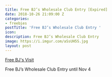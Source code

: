 ```yaml
---
title: Free BJ’s Wholesale Club Entry [Expired]
date: 2018-10-26 21:09:00 Z
categories:
- freebies
postTitle: 'Free BJ’s Wholesale Club Entry '
icon: 
description: Free BJ’s Wholesale Club Entry
image: https://i.imgur.com/aSsUH5S.jpg
layout: post
---
```


[Free BJ's Visit](https://www.bjs.com/content?template=B&espot_main=open_house)

Free BJ’s Wholesale Club Entry until Nov 4